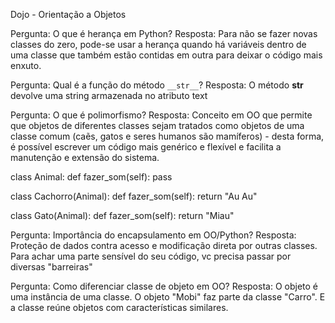 Dojo - Orientação a Objetos

Pergunta: O que é herança em Python?
Resposta: Para não se fazer novas classes do zero, pode-se usar a herança quando há variáveis dentro de uma classe que também estão contidas em outra para deixar o código mais enxuto.

Pergunta: Qual é a função do método `__str__`?
Resposta: O método __str__ devolve uma string armazenada no atributo text

Pergunta: O que é polimorfismo?
Resposta: Conceito em OO que permite que objetos de diferentes classes sejam tratados como objetos de uma classe comum (caẽs, gatos e seres humanos são mamíferos) - desta forma, é possível escrever um código mais genérico e flexível e facilita a manutenção e extensão do sistema.

class Animal:
  def fazer_som(self):
    pass

class Cachorro(Animal):
  def fazer_som(self):
    return "Au Au"

class Gato(Animal):
  def fazer_som(self):
    return "Miau"

Pergunta: Importância do encapsulamento em OO/Python?
Resposta: Proteção de dados contra acesso e modificação direta por outras classes. Para achar uma parte sensível do seu código, vc precisa passar por diversas "barreiras"

Pergunta: Como diferenciar classe de objeto em OO?
Resposta: O objeto é uma instância de uma classe. O objeto "Mobi" faz parte da classe "Carro". E a classe reúne objetos com características similares.